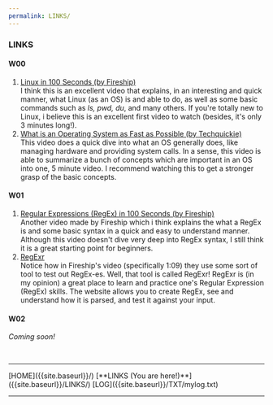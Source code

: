 ```yaml
---
permalink: LINKS/
---
```

### LINKS

#### W00
1. [Linux in 100 Seconds (by Fireship)](https://www.youtube.com/watch?v=rrB13utjYV4)<br>
I think this is an excellent video that explains, in an interesting and quick manner, what Linux (as an OS) is and able to do, as well as some basic commands such as *ls, pwd, du*, and many others. 
If you're totally new to Linux, i believe this is an excellent first video to watch (besides, it's only 3 minutes long!).  
2. [What is an Operating System as Fast as Possible (by Techquickie)](https://www.youtube.com/watch?v=pVzRTmdd9j0)<br>
This video does a quick dive into what an OS generally does, like managing hardware and providing system calls.
In a sense, this video is able to summarize a bunch of concepts which are important in an OS into one, 5 minute video.
I recommend watching this to get a stronger grasp of the basic concepts.

#### W01
1. [Regular Expressions (RegEx) in 100 Seconds (by Fireship)](https://www.youtube.com/watch?v=sXQxhojSdZM)<br>
Another video made by Fireship which i think explains the what a RegEx is and some basic syntax in a quick and easy to understand manner.
Although this video doesn't dive very deep into RegEx syntax, I still think it is a great starting point for beginners.
2. [RegExr](https://regexr.com/)<br>
Notice how in Fireship's video (specifically 1:09) they use some sort of tool to test out RegEx-es. Well, that tool is called RegExr! 
RegExr is (in my opinion) a great place to learn and practice one's Regular Expression (RegEx) skills.
The website allows you to create RegEx, see and understand how it is parsed, and test it against your input.

#### W02
*Coming soon!*

<br>
<hr>
[HOME]({{site.baseurl}}/) [**LINKS (You are here!)**]({{site.baseurl}}/LINKS/) [LOG]({{site.baseurl}}/TXT/mylog.txt)
<br>
<hr>
